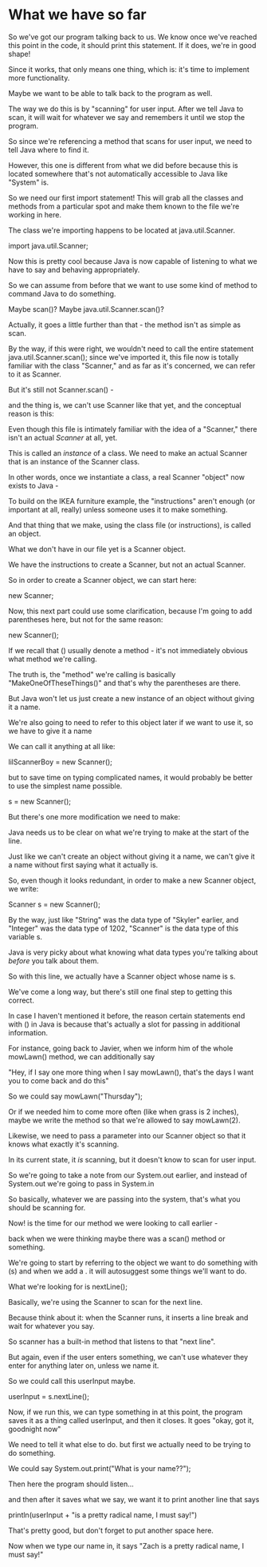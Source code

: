 # What we have so far

So we've got our program talking back to us. We know once we've reached this point in the code, it should print this
statement. If it does, we're in good shape!

Since it works, that only means one thing, which is: it's time to implement more functionality.

Maybe we want to be able to talk back to the program as well.

The way we do this is by "scanning" for user input. After we tell Java to scan, it will wait for whatever we say
and remembers it until we stop the program.

So since we're referencing a method that scans for user input, we need to tell Java where to find it.

However, this one is different from what we did before because this is located somewhere that's not automatically
accessible to Java like "System" is.

So we need our first import statement! This will grab all the classes and methods from a particular spot and make them
known to the file we're working in here.

The class we're importing happens to be located at java.util.Scanner.

import java.util.Scanner;

Now this is pretty cool because Java is now capable of listening to what we have to say and behaving appropriately.

So we can assume from before that we want to use some kind of method to command Java to do something.

Maybe scan()? Maybe java.util.Scanner.scan()?

Actually, it goes a little further than that - the method isn't as simple as scan.

By the way, if this were right, we wouldn't need to call the entire statement java.util.Scanner.scan();
since we've imported it, this file now is totally familiar with the class "Scanner,"
and as far as it's concerned, we can refer to it as Scanner.

But it's still not Scanner.scan() -

and the thing is, we can't use Scanner like that yet, and the conceptual reason is this:

Even though this file is intimately familiar with the idea of a "Scanner,"
there isn't an actual *Scanner* at all, yet.

This is called an *instance* of a class. We need to make an actual Scanner that is an instance of the Scanner class. 

In other words, once we instantiate a class, a real Scanner "object" now exists to Java -

To build on the IKEA furniture example, the "instructions" aren't enough (or important at all, really) unless someone
uses it to make something.

And that thing that we make, using the class file (or instructions), is called an object.

What we don't have in our file yet is a Scanner object.

We have the instructions to create a Scanner, but not an actual Scanner.

So in order to create a Scanner object, we can start here:

new Scanner;

Now, this next part could use some clarification, because I'm going to add parentheses here, but not for the same reason:

new Scanner();

If we recall that () usually denote a method -
 it's not immediately obvious what method we're calling.

The truth is, the "method" we're calling is basically "MakeOneOfTheseThings()" and that's why the parentheses are there.

But Java won't let us just create a new instance of an object without giving it a name.

We're also going to need to refer to this object later if we want to use it, so we have to give it a name

We can call it anything at all like:

lilScannerBoy = new Scanner();

but to save time on typing complicated names, it would probably be better to use the simplest name possible.

s = new Scanner();

But there's one more modification we need to make:

Java needs us to be clear on what we're trying to make at the start of the line.

Just like we can't create an object without giving it a name, we can't give it a name without first saying
what it actually is.

So, even though it looks redundant, in order to make a new Scanner object, we write:

Scanner s = new Scanner();

By the way, just like "String" was the data type of "Skyler" earlier, and "Integer" was the data type of 1202,
"Scanner" is the data type of this variable s.

Java is very picky about what knowing what data types you're talking about *before* you talk about them.

So with this line, we actually have a Scanner object whose name is s.

We've come a long way, but there's still one final step to getting this correct.

In case I haven't mentioned it before, the reason certain statements end with () in Java is because that's
actually a slot for passing in additional information.

For instance, going back to Javier, when we inform him of the whole mowLawn() method, we can additionally say

"Hey, if I say one more thing when I say mowLawn(), that's the days I want you to come back and do this"

So we could say mowLawn("Thursday");

Or if we needed him to come more often (like when grass is 2 inches), maybe we write the method so that we're allowed to say mowLawn(2).

Likewise, we need to pass a parameter into our Scanner object so that it knows what exactly it's scanning.

In its current state, it *is* scanning, but it doesn't know to scan for user input.

So we're going to take a note from our System.out earlier, and instead of System.out we're going to pass in System.in

So basically, whatever we are passing into the system, that's what you should be scanning for.

Now! is the time for our method we were looking to call earlier -

back when we were thinking maybe there was a scan() method or something.

We're going to start by referring to the object we want to do something with (s) and when we add a .
it will autosuggest some things we'll want to do.

What we're looking for is nextLine();

Basically, we're using the Scanner to scan for the next line.

Because think about it: when the Scanner runs, it inserts a line break and wait for whatever you say.

So scanner has a built-in method that listens to that "next line".

But again, even if the user enters something, we can't use whatever they enter for anything later on, unless we name it.

So we could call this userInput maybe.

userInput = s.nextLine();

Now, if we run this, we can type something in at this point, the program saves it as a thing called userInput, and
then it closes. It goes "okay, got it, goodnight now"

We need to tell it what else to do. but first we actually need to be trying to do something.

We could say System.out.print("What is your name??");

Then here the program should listen...

and then after it saves what we say, we want it to print another line that says

println(userInput + "is a pretty radical name, I must say!")

That's pretty good, but don't forget to put another space here.

Now when we type our name in, it says "Zach is a pretty radical name, I must say!"